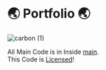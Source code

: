 # 🌏 Portfolio 🌏

![carbon (1)](https://github.com/PranavVerma-droid/Portfolio/assets/73458565/97dde5bb-a75f-4e49-b69d-0c6e89433edf)


All Main Code is in Inside [main](main). <br>
This Code is [Licensed](LICENSE)!

